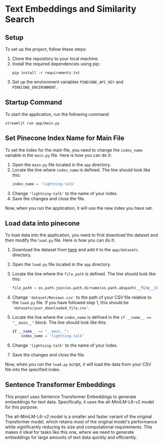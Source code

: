 # Text Embeddings and Similarity Search

## Setup
To set up the project, follow these steps:
1. Clone the repository to your local machine.
2. Install the required dependencies using pip:
   ```
   pip install -r requirements.txt
   ```
3. Set up the environment variables `PINECONE_API_KEY` and `PINECONE_ENVIRONMENT`.

## Startup Command
To start the application, run the following command:
   ```
   streamlit run app/main.py
   ```
## Set Pinecone Index Name for Main File
To set the index for the main file, you need to change the `index_name` variable in the `main.py` file. Here is how you can do it:
1. Open the `main.py` file located in the `app` directory.
2. Locate the line where `index_name` is defined. The line should look like this:
   ```python
   index_name = 'lightning-talk'
   ```
3. Change `'lightning-talk'` to the name of your index.
4. Save the changes and close the file.

Now, when you run the application, it will use the new index you have set.

## Load data into pinecone
To load data into the application, you need to first download the dataset and then modify the `load.py` file. Here is how you can do it:

1. Download the dataset from [here](https://www.kaggle.com/datasets/snap/amazon-fine-food-reviews) and add it to the `app/datasets` directory.

2. Open the `load.py` file located in the `app` directory.

3. Locate the line where the `file_path` is defined. The line should look like this:
   ```python
   file_path = os.path.join(os.path.dirname(os.path.abspath(__file__)), 'dataset/Reviews.csv')
   ```
4. Change `'dataset/Reviews.csv'` to the path of your CSV file relative to the `load.py` file. If you have followed step 1, this should be `'datasets/your_downloaded_file.csv'`.

5. Locate the line where the `index_name` is defined in the `if __name__ == "__main__"` block. The line should look like this:
   ```python
   if __name__ == "__main__":
       index_name = 'lightning-talk'
   ```
6. Change `'lightning-talk'` to the name of your index.

7. Save the changes and close the file.

Now, when you run the `load.py` script, it will load the data from your CSV file into the specified index.

## Sentence Transformer Embeddings

This project uses Sentence Transformer Embeddings to generate embeddings for text data. Specifically, it uses the all-MiniLM-L6-v2 model for this purpose.

The all-MiniLM-L6-v2 model is a smaller and faster variant of the original Transformer model, which retains most of the original model's performance while significantly reducing its size and computational requirements. This makes it ideal for tasks like this one, where we need to generate embeddings for large amounts of text data quickly and efficiently.


